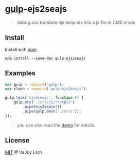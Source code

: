 # [gulp](https://github.com/wearefractal/gulp)-ejs2seajs
> debug and translate ejs templets into a js file in CMD mode
## Install

Install with [npm](https://npmjs.org/package/gulp-ejs2seajs).

```
npm install --save-dev gulp-ejs2seajs
```

## Examples

```js
var gulp = require('gulp');
var clean = require('gulp-ejs2seajs');

gulp.task('ejs2seajs', function () {
    gulp.src('./src/js/**/tpls')
        .pipe(ejs2seajs())
        .pipe(gulp.dest('./src/'));
});
```
> you can also read the [demo](https://github.com/VaJoy/gulp-ejs2seajs/tree/master/demo) for details.

## License

[MIT](http://en.wikipedia.org/wiki/MIT_License) @ VaJoy Larn